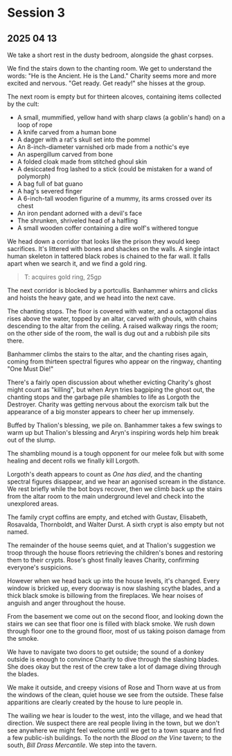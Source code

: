 # Session 3
## 2025 04 13

We take a short rest in the dusty bedroom, alongside the ghast corpses.

We find the stairs down to the chanting room. We get to understand the words: "He is the Ancient. He is the Land." Charity seems more and more excited and nervous. "Get ready. Get ready!" she hisses at the group.

The next room is empty but for thirteen alcoves, containing items collected by the cult:

- A small, mummified, yellow hand with sharp claws (a goblin's hand) on a loop of rope
- A knife carved from a human bone
- A dagger with a rat's skull set into the pommel
- An 8-inch-diameter varnished orb made from a nothic's eye
- An aspergillum carved from bone
- A folded cloak made from stitched ghoul skin
- A desiccated frog lashed to a stick (could be mistaken for a wand of polymorph)
- A bag full of bat guano
- A hag's severed finger
- A 6-inch-tall wooden figurine of a mummy, its arms crossed over its chest
- An iron pendant adorned with a devil's face
- The shrunken, shriveled head of a halfling
- A small wooden coffer containing a dire wolf's withered tongue

We head down a corridor that looks like the prison they would keep sacrifices. It's littered with bones and shackes on the walls. A single intact human skeleton in tattered black robes is chained to the far wall. It falls apart when we search it, and we find a gold ring.

> T: acquires gold ring, 25gp

The next corridor is blocked by a portcullis. Banhammer whirrs and clicks and hoists the heavy gate, and we head into the next cave.

The chanting stops. The floor is covered with water, and a octagonal dias rises above the water, topped by an altar, carved with ghouls, with chains descending to the altar from the ceiling. A raised walkway rings the room; on the other side of the room, the wall is dug out and a rubbish pile sits there.

Banhammer climbs the stairs to the altar, and the chanting rises again, coming from thirteen spectral figures who appear on the ringway, chanting "One Must Die!"

There's a fairly open discussion about whether evicting Charity's ghost might count as "killing", but when Aryn tries bagpiping the ghost out, the chanting stops and the garbage pile shambles to life as Lorgoth the Destroyer. Charity was getting nervous about the exorcism talk but the appearance of a big monster appears to cheer her up immensely.

Buffed by Thalion's blessing, we pile on. Banhammer takes a few swings to warm up but Thalion's blessing and Aryn's inspiring words help him break out of the slump.

The shambling mound is a tough opponent for our melee folk but with some healing and decent rolls we finally kill Lorgoth.

Lorgoth's death appears to count as *One has died*, and the chanting spectral figures disappear, and we hear an agonised scream in the distance. We rest briefly while the bot boys recover, then we climb back up the stairs from the altar room to the main underground level and check into the unexplored areas.

The family crypt coffins are empty, and etched with Gustav, Elisabeth, Rosavalda, Thornboldt, and Walter Durst. A sixth crypt is also empty but not named.

The remainder of the house seems quiet, and at Thalion's suggestion we troop through the house floors retrieving the children's bones and restoring them to their crypts. Rose's ghost finally leaves Charity, confirming everyone's suspicions.

However when we head back up into the house levels, it's changed. Every window is bricked up, every doorway is now slashing scythe blades, and a thick black smoke is billowing from the fireplaces. We hear noises of anguish and anger throughout the house.

From the basement we come out on the second floor, and looking down the stairs we can see that floor one is filled with black smoke. We rush down through floor one to the ground floor, most of us taking poison damage from the smoke.

We have to navigate two doors to get outside; the sound of a donkey outside is enough to convince Charity to dive through the slashing blades. She does okay but the rest of the crew take a lot of damage diving through the blades.

We make it outside, and creepy visions of Rose and Thorn wave at us from the windows of the clean, quiet house we see from the outside. These false apparitions are clearly created by the house to lure people in.

The wailing we hear is louder to the west, into the village, and we head that direction. We suspect there are real people living in the town, but we don't see anywhere we might feel welcome until we get to a town square and find a few public-ish buildings. To the north the *Blood on the Vine* tavern; to the south, *Bill Drass Mercantile*. We step into the tavern.
